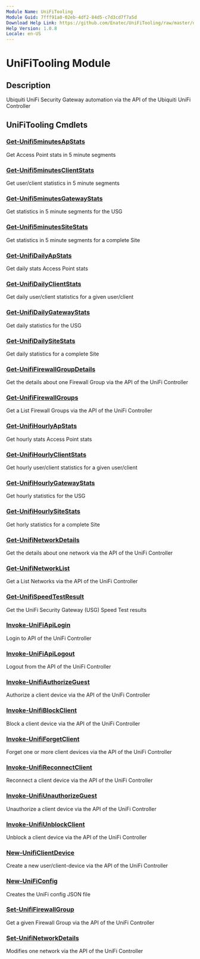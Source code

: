 ```yaml
---
Module Name: UniFiTooling
Module Guid: 7fff91a0-02eb-4df2-84d5-c7d3cd7f7a5d
Download Help Link: https://github.com/Enatec/UniFiTooling/raw/master/docs/README.md
Help Version: 1.0.8
Locale: en-US
---
```


# UniFiTooling Module
## Description
Ubiquiti UniFi Security Gateway automation via the API of the Ubiquiti UniFi Controller

## UniFiTooling Cmdlets
### [Get-Unifi5minutesApStats](Get-Unifi5minutesApStats.md)
Get Access Point stats in 5 minute segments

### [Get-Unifi5minutesClientStats](Get-Unifi5minutesClientStats.md)
Get user/client statistics in 5 minute segments

### [Get-Unifi5minutesGatewayStats](Get-Unifi5minutesGatewayStats.md)
Get statistics in 5 minute segments for the USG

### [Get-Unifi5minutesSiteStats](Get-Unifi5minutesSiteStats.md)
Get statistics in 5 minute segments for a complete Site

### [Get-UnifiDailyApStats](Get-UnifiDailyApStats.md)
Get daily stats Access Point stats

### [Get-UnifiDailyClientStats](Get-UnifiDailyClientStats.md)
Get daily user/client statistics for a given user/client

### [Get-UnifiDailyGatewayStats](Get-UnifiDailyGatewayStats.md)
Get daily statistics for the USG

### [Get-UnifiDailySiteStats](Get-UnifiDailySiteStats.md)
Get daily statistics for a complete Site

### [Get-UnifiFirewallGroupDetails](Get-UnifiFirewallGroupDetails.md)
Get the details about one Firewall Group via the API of the UniFi Controller

### [Get-UnifiFirewallGroups](Get-UnifiFirewallGroups.md)
Get a List Firewall Groups via the API of the UniFi Controller

### [Get-UnifiHourlyApStats](Get-UnifiHourlyApStats.md)
Get hourly stats Access Point stats

### [Get-UnifiHourlyClientStats](Get-UnifiHourlyClientStats.md)
Get hourly user/client statistics for a given user/client

### [Get-UnifiHourlyGatewayStats](Get-UnifiHourlyGatewayStats.md)
Get hourly statistics for the USG

### [Get-UnifiHourlySiteStats](Get-UnifiHourlySiteStats.md)
Get horly statistics for a complete Site

### [Get-UnifiNetworkDetails](Get-UnifiNetworkDetails.md)
Get the details about one network via the API of the UniFi Controller

### [Get-UnifiNetworkList](Get-UnifiNetworkList.md)
Get a List Networks via the API of the UniFi Controller

### [Get-UnifiSpeedTestResult](Get-UnifiSpeedTestResult.md)
Get the UniFi Security Gateway (USG) Speed Test results

### [Invoke-UniFiApiLogin](Invoke-UniFiApiLogin.md)
Login to API of the UniFi Controller

### [Invoke-UniFiApiLogout](Invoke-UniFiApiLogout.md)
Logout from the API of the UniFi Controller

### [Invoke-UnifiAuthorizeGuest](Invoke-UnifiAuthorizeGuest.md)
Authorize a client device via the API of the UniFi Controller

### [Invoke-UnifiBlockClient](Invoke-UnifiBlockClient.md)
Block a client device via the API of the UniFi Controller

### [Invoke-UnifiForgetClient](Invoke-UnifiForgetClient.md)
Forget one or more client devices via the API of the UniFi Controller

### [Invoke-UnifiReconnectClient](Invoke-UnifiReconnectClient.md)
Reconnect a client device via the API of the UniFi Controller

### [Invoke-UnifiUnauthorizeGuest](Invoke-UnifiUnauthorizeGuest.md)
Unauthorize a client device via the API of the UniFi Controller

### [Invoke-UnifiUnblockClient](Invoke-UnifiUnblockClient.md)
Unblock a client device via the API of the UniFi Controller

### [New-UnifiClientDevice](New-UnifiClientDevice.md)
Create a new user/client-device via the API of the UniFi Controller

### [New-UniFiConfig](New-UniFiConfig.md)
Creates the UniFi config JSON file

### [Set-UnifiFirewallGroup](Set-UnifiFirewallGroup.md)
Get a given Firewall Group via the API of the UniFi Controller

### [Set-UnifiNetworkDetails](Set-UnifiNetworkDetails.md)
Modifies one network via the API of the UniFi Controller


